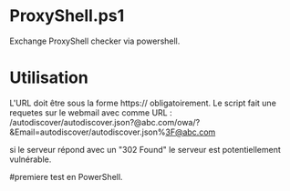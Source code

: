 # ProxyShell.ps1
Exchange ProxyShell checker via powershell.

# Utilisation
L'URL doit être sous la forme https:// obligatoirement.
Le script fait une requetes sur le webmail avec comme URL : /autodiscover/autodiscover.json?@abc.com/owa/?&Email=autodiscover/autodiscover.json%3F@abc.com

si le serveur répond avec un "302 Found" le serveur est potentiellement vulnérable.

#premiere test en PowerShell.
